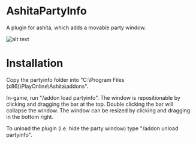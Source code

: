 # AshitaPartyInfo
A plugin for ashita, which adds a movable party window.

![alt text](https://github.com/lejar/AshitaPartyInfo/blob/master/image.jpg?raw=true)

# Installation
Copy the partyinfo folder into "C:\Program Files (x86)\PlayOnline\Ashita\addons".

In-game, run "/addon load partyinfo". The window is repositionable by clicking and dragging the bar at the top. Double clicking the bar will collapse the window. The window can be resized by clicking and dragging in the bottom right.

To unload the plugin (i.e. hide the party window) type "/addon unload partyinfo".
